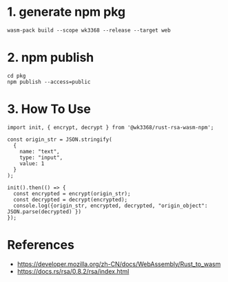 # 1. generate npm pkg

`wasm-pack build --scope wk3368 --release --target web`

# 2. npm publish

```
cd pkg
npm publish --access=public
```

# 3. How To Use

```
import init, { encrypt, decrypt } from '@wk3368/rust-rsa-wasm-npm';

const origin_str = JSON.stringify(
  {
    name: "text",
    type: "input",
    value: 1
  }
);

init().then(() => {
  const encrypted = encrypt(origin_str);
  const decrypted = decrypt(encrypted);
  console.log({origin_str, encrypted, decrypted, "origin_object": JSON.parse(decrypted) })
});

```

# References

- https://developer.mozilla.org/zh-CN/docs/WebAssembly/Rust_to_wasm
- https://docs.rs/rsa/0.8.2/rsa/index.html
